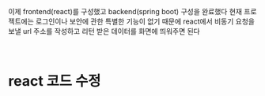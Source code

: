 이제 frontend(react)를 구성했고 backend(spring boot) 구성을 완료했다 현재 프로젝트에는 로그인이나 보안에 관한 특별한 기능이 없기 때문에 react에서 비동기 요청을 보낼 url 주소를 작성하고 리턴 받은 데이터를 화면에 띄워주면 된다

&nbsp;

# react 코드 수정

